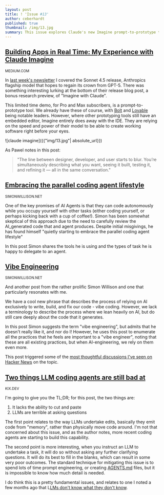 ```yaml
---
layout: post
title: ! 'Issue #13'
author: ceberhardt
published: true
thumbnail: /img/13.jpg
summary: This issue explores Claude's new Imagine prompt-to-prototype tool, Simon Willison's thoughts on parallel coding agents and "vibe engineering" practices, and discusses two key limitations of current LLM coding agents - their inability to cut/paste code and reluctance to ask clarifying questions.
---
```


## [Building Apps in Real Time: My Experience with Claude Imagine](https://medium.com/@meshuggah22/building-apps-in-real-time-my-experience-with-claude-imagine-f4296cb2c812)

<small>MEDIUM.COM</small>

In [last week's newsletter](https://augmentedcoding.dev/issue-12/) I covered the Sonnet 4.5 release, Anthropics flagship model that hopes to regain its crown from GPT-5. There was something interesting lurking at the bottom of their release blog post, a bonus research preview, of "Imagine with Claude". 

This limited time demo, for Pro and Max subscribers, is a prompt-to-prototype tool. We already have these of course, with [Bolt](https://bolt.new/) and [Lovable](https://lovable.dev/) being notable leaders. However, where other prototyping tools still have an embedded editor, Imagine entirely does away with the IDE. They are relying on the speed and power of their model to be able to create working software right before your eyes.

![claude imagine]({{"img/13.jpg"| absolute_url}})

As Pawel notes in this post:

> "The line between designer, developer, and user starts to blur. You’re simultaneously describing what you want, seeing it built, testing it, and refining it — all in the same conversation."

## [Embracing the parallel coding agent lifestyle](https://simonwillison.net/2025/Oct/5/parallel-coding-agents/)

<small>SIMONWILLISON.NET</small>

One of the key promises of AI Agents is that they can code autonomously while you occupy yourself with other tasks (either coding yourself, or perhaps kicking back with a cup of coffee!). Simon has been somewhat skeptical of this approach due to the need to carefully review the AI_generated code that and agent produces. Despite initial misgivings, he has found himself "quietly starting to embrace the parallel coding agent lifestyle"

In this post Simon shares the tools he is using and the types of task he is happy to delegate to an agent. 

## [Vibe Engineering](https://simonwillison.net/2025/Oct/7/vibe-engineering/)

<small>SIMONWILLISON.NET</small>

And another post from the rather prolific Simon Willison and one that particularly resonates with me. 

We have a cool new phrase that describes the process of relying on AI exclusively to write, build, and fix our code - vibe coding. However, we lack a terminology to describe the process where we lean heavily on AI, but do still care deeply about the code that it generates.

In this post Simon suggests the term "vibe engineering", but admits that he doesn't really like it, and nor do I! However, he uses this post to enumerate all the practices that he feels are important to a "vibe engineer", noting that these are all existing practices, but when AI-engineering, we rely on them even more.

This post triggered some of the [most thoughtful discussions I've seen on Hacker News](https://news.ycombinator.com/item?id=45503867) on the topic.

## [Two things LLM coding agents are still bad at](https://kix.dev/two-things-llm-coding-agents-are-still-bad-at/)

<small>KIX.DEV</small>

I'm going to give you the TL;DR; for this post, the two things are:

1. It lacks the ability to cut and paste 
2. LLMs are terrible at asking questions 

The first point relates to the way LLMs undertake edits, basically they emit code from "memory", rather than physically move code around. I'm not that concerned about this issue, and as the author notes, more recent coding agents are starting to build this capability.

The second point is more interesting, when you instruct an LLM to undertake a task, it will do so without asking any further clarifying questions. It will do its best to fill in the blanks, which can result in some very poor outcomes. The standard technique for mitigating this issue is to spend lots of time prompt engineering, or creating [AGENTS.md](https://agents.md/) files, but it is impossible to know how much detail is needed.

I do think this is a pretty fundamental issues, and relates to one I noted a few months ago that L[LMs don't know what they don't know](https://blog.scottlogic.com/2025/03/06/llms-dont-know-what-they-dont-know-and-thats-a-problem.html).